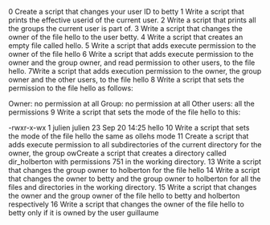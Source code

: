 0 Create a script that changes your user ID to betty
1 Write a script that prints the effective userid of the current user.
2 Write a script that prints all the groups the current user is part of.
3 Write a script that changes the owner of the file hello to the user betty.
4 Write a script that creates an empty file called hello.
5 Write a script that adds execute permission to the owner of the file hello
6 Write a script that adds execute permission to the owner and the group owner, and read permission to other users, to the file hello.
7Write a script that adds execution permission to the owner, the group owner and the other users, to the file hello
8 Write a script that sets the permission to the file hello as follows:

Owner: no permission at all
Group: no permission at all
Other users: all the permissions
9 Write a script that sets the mode of the file hello to this:

-rwxr-x-wx 1 julien julien 23 Sep 20 14:25 hello
10 Write a script that sets the mode of the file hello the same as ollehs mode
11 Create a script that adds execute permission to all subdirectories of the current directory for the owner, the group owCreate a script that creates a directory called dir_holberton with permissions 751 in the working directory.
13 Write a script that changes the group owner to holberton for the file hello
14 Write a script that changes the owner to betty and the group owner to holberton for all the files and directories in the working directory.
15 Write a script that changes the owner and the group owner of the file  hello to betty and holberton respectively
16 Write a script that changes the owner of the file hello to betty only if it is owned by the user guillaume 
